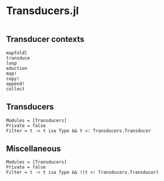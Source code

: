 # Transducers.jl

```@index
```

## Transducer contexts

```@docs
mapfoldl
transduce
loop
eduction
map!
copy!
append!
collect
```

## Transducers

```@autodocs
Modules = [Transducers]
Private = false
Filter = t -> t isa Type && t <: Transducers.Transducer
```

## Miscellaneous

```@autodocs
Modules = [Transducers]
Private = false
Filter = t -> t isa Type && !(t <: Transducers.Transducer)
```
